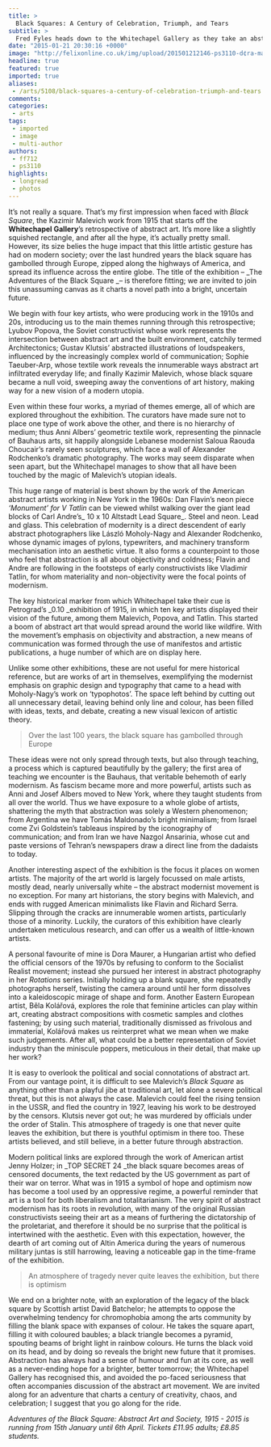 ```yaml
---
title: >
  Black Squares: A Century of Celebration, Triumph, and Tears
subtitle: >
  Fred Fyles heads down to the Whitechapel Gallery as they take an abstract adventure through the ages
date: "2015-01-21 20:30:16 +0000"
image: "http://felixonline.co.uk/img/upload/201501212146-ps3110-d¢ra-maurer,-seven-rotations-1--6,-1979.jpg"
headline: true
featured: true
imported: true
aliases:
 - /arts/5108/black-squares-a-century-of-celebration-triumph-and-tears
comments:
categories:
 - arts
tags:
 - imported
 - image
 - multi-author
authors:
 - ff712
 - ps3110
highlights:
 - longread
 - photos
---
```


It’s not really a square. That’s my first impression when faced with _Black Square_, the Kazimir Malevich work from 1915 that starts off the __Whitechapel Gallery__’s retrospective of abstract art. It’s more like a slightly squished rectangle, and after all the hype, it’s actually pretty small. However, its size belies the huge impact that this little artistic gesture has had on modern society; over the last hundred years the black square has gambolled through Europe, zipped along the highways of America, and spread its influence across the entire globe. The title of the exhibition – _The Adventures of the Black Square _– is therefore fitting; we are invited to join this unassuming canvas as it charts a novel path into a bright, uncertain future.

We begin with four key artists, who were producing work in the 1910s and 20s, introducing us to the main themes running through this retrospective; Lyubov Popova, the Soviet constructivist whose work represents the intersection between abstract art and the built environment, catchily termed Architectonics; Gustav Klutsis’ abstracted illustrations of loudspeakers, influenced by the increasingly complex world of communication; Sophie Taeuber-Arp, whose textile work reveals the innumerable ways abstract art infiltrated everyday life; and finally Kazimir Malevich, whose black square became a null void, sweeping away the conventions of art history, making way for a new vision of a modern utopia.

Even within these four works, a myriad of themes emerge, all of which are explored throughout the exhibition. The curators have made sure not to place one type of work above the other, and there is no hierarchy of medium; thus Anni Albers’ geometric textile work, representing the pinnacle of Bauhaus arts, sit happily alongside Lebanese modernist Saloua Raouda Choucair’s rarely seen sculptures, which face a wall of Alexander Rodchenko’s dramatic photography. The works may seem disparate when seen apart, but the Whitechapel manages to show that all have been touched by the magic of Malevich’s utopian ideals.

This huge range of material is best shown by the work of the American abstract artists working in New York in the 1960s: Dan Flavin’s neon piece _‘Monument’ for V Tatlin_ can be viewed whilst walking over the giant lead blocks of Carl Andre’s_ 10 x 10 Altstadt Lead Square_. Steel and neon. Lead and glass. This celebration of modernity is a direct descendent of early abstract photographers like László Moholy-Nagy and Alexander Rodchenko, whose dynamic images of pylons, typewriters, and machinery transform mechanisation into an aesthetic virtue. It also forms a counterpoint to those who feel that abstraction is all about objectivity and coldness; Flavin and Andre are following in the footsteps of early constructivists like Vladimir Tatlin, for whom materiality and non-objectivity were the focal points of modernism.

The key historical marker from which Whitechapel take their cue is Petrograd’s _0.10 _exhibition of 1915, in which ten key artists displayed their vision of the future, among them Malevich, Popova, and Tatlin. This started a boom of abstract art that would spread around the world like wildfire. With the movement’s emphasis on objectivity and abstraction, a new means of communication was formed through the use of manifestos and artistic publications, a huge number of which are on display here.

Unlike some other exhibitions, these are not useful for mere historical reference, but are works of art in themselves, exemplifying the modernist emphasis on graphic design and typography that came to a head with Moholy-Nagy’s work on ‘typophotos’. The space left behind by cutting out all unnecessary detail, leaving behind only line and colour, has been filled with ideas, texts, and debate, creating a new visual lexicon of artistic theory.

> Over the last 100 years, the black square has gambolled through Europe

These ideas were not only spread through texts, but also through teaching, a process which is captured beautifully by the gallery; the first area of teaching we encounter is the Bauhaus, that veritable behemoth of early modernism. As fascism became more and more powerful, artists such as Anni and Josef Albers moved to New York, where they taught students from all over the world. Thus we have exposure to a whole globe of artists, shattering the myth that abstraction was solely a Western phenomenon; from Argentina we have Tomás Maldonado’s bright minimalism; from Israel come Zvi Goldstein’s tableaus inspired by the iconography of communication; and from Iran we have Nazgol Ansarinia, whose cut and paste versions of Tehran’s newspapers draw a direct line from the dadaists to today.

Another interesting aspect of the exhibition is the focus it places on women artists. The majority of the art world is largely focussed on male artists, mostly dead, nearly universally white – the abstract modernist movement is no exception. For many art historians, the story begins with Malevich, and ends with rugged American minimalists like Flavin and Richard Serra. Slipping through the cracks are innumerable women artists, particularly those of a minority. Luckily, the curators of this exhibition have clearly undertaken meticulous research, and can offer us a wealth of little-known artists.

A personal favourite of mine is Dora Maurer, a Hungarian artist who defied the official censors of the 1970s by refusing to conform to the Socialist Realist movement; instead she pursued her interest in abstract photography in her _Rotations_ series. Initially holding up a blank square, she repeatedly photographs herself, twisting the camera around until her form dissolves into a kaleidoscopic mirage of shape and form. Another Eastern European artist, Běla Kolářová, explores the role that feminine articles can play within art, creating abstract compositions with cosmetic samples and clothes fastening; by using such material, traditionally dismissed as frivolous and immaterial, Kolářová makes us reinterpret what we mean when we make such judgements. After all, what could be a better representation of Soviet industry than the miniscule poppers, meticulous in their detail, that make up her work?

It is easy to overlook the political and social connotations of abstract art. From our vantage point, it is difficult to see Malevich’s _Black Square_ as anything other than a playful jibe at traditional art, let alone a severe political threat, but this is not always the case. Malevich could feel the rising tension in the USSR, and fled the country in 1927, leaving his work to be destroyed by the censors. Klutsis never got out; he was murdered by officials under the order of Stalin. This atmosphere of tragedy is one that never quite leaves the exhibition, but there is youthful optimism in there too. These artists believed, and still believe, in a better future through abstraction.

Modern political links are explored through the work of American artist Jenny Holzer; in _TOP SECRET 24 _the black square becomes areas of censored documents, the text redacted by the US government as part of their war on terror. What was in 1915 a symbol of hope and optimism now has become a tool used by an oppressive regime, a powerful reminder that art is a tool for both liberalism and totalitarianism. The very spirit of abstract modernism has its roots in revolution, with many of the original Russian constructivists seeing their art as a means of furthering the dictatorship of the proletariat, and therefore it should be no surprise that the political is intertwined with the aesthetic. Even with this expectation, however, the dearth of art coming out of Altin America during the years of numerous military juntas is still harrowing, leaving a noticeable gap in the time-frame of the exhibition.

> An atmosphere of tragedy never quite leaves the exhibition, but there is optimism

We end on a brighter note, with an exploration of the legacy of the black square by Scottish artist David Batchelor; he attempts to oppose the overwhelming tendency for chromophobia among the arts community by filling the blank space with expanses of colour. He takes the square apart, filling it with coloured baubles; a black triangle becomes a pyramid, spouting beams of bright light in rainbow colours. He turns the black void on its head, and by doing so reveals the bright new future that it promises. Abstraction has always had a sense of humour and fun at its core, as well as a never-ending hope for a brighter, better tomorrow; the Whitechapel Gallery has recognised this, and avoided the po-faced seriousness that often accompanies discussion of the abstract art movement. We are invited along for an adventure that charts a century of creativity, chaos, and celebration; I suggest that you go along for the ride.

_Adventures of the Black Square: Abstract Art and Society, 1915 - 2015 is running from 15th January until 6th April. Tickets £11.95 adults; £8.85 students._
